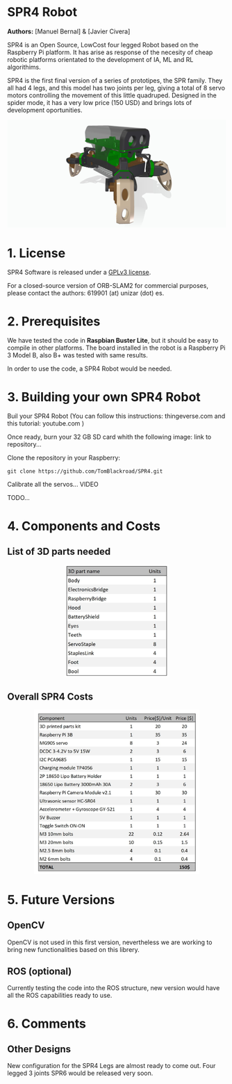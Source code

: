 # SPR4 Robot

**Authors:** [Manuel Bernal] & [Javier Civera]

SPR4 is an Open Source, LowCost four legged Robot based on the Raspberry Pi platform. 
It has arise as response of the necesity of cheap robotic platforms orientated to the development of IA, ML and RL algorithims.

SPR4 is the first final version of a series of prototipes, the SPR family. They all had 4 legs, and this model has two joints per leg, giving a total of 8 servo motors controlling the movement of this little quadruped. Designed in the spider mode, it has a very low price (150 USD) and brings lots of development oportunities.

![](SPR4_pics/SPR4_perspective_color.jpg)

# 1. License
SPR4 Software is released under a [GPLv3 license](https://https://github.com/TomBlackroad/SPR4/blob/master/LICENSE).

For a closed-source version of ORB-SLAM2 for commercial purposes, please contact the authors: 619901 (at) unizar (dot) es.

# 2. Prerequisites
We have tested the code in **Raspbian Buster Lite**, but it should be easy to compile in other platforms. The board installed in the robot is a Raspberry Pi 3 Model B, also B+ was tested with same results.

In order to use the code, a SPR4 Robot would be needed.

# 3. Building your own SPR4 Robot

Buil your SPR4 Robot (You can follow this instructions: thingeverse.com and this tutorial: youtube.com )

Once ready, burn your 32 GB SD card whith the following image: link to repository...

Clone the repository in your Raspberry:
```
git clone https://github.com/TomBlackroad/SPR4.git
```
Calibrate all the servos... VIDEO



TODO...

# 4. Components and Costs

## List of 3D parts needed
<p align="center">
   <img src="SPR4_data/SPR4_parts.JPG" width="240" alt="centered image">
</p>

## Overall SPR4 Costs
<p align="center">
  <img src="SPR4_data/SPR4_costs.JPG" width="380" alt="centered image"/>
</p>

# 5. Future Versions

## OpenCV
OpenCV is not used in this first version, nevertheless we are working to bring new functionalities based on this librery.

## ROS (optional)
Currently testing the code into the ROS structure, new version would have all the ROS capabilities ready to use. 

# 6. Comments

## Other Designs
New configuration for the SPR4 Legs are almost ready to come out. Four legged 3 joints SPR6 would be released very soon.
